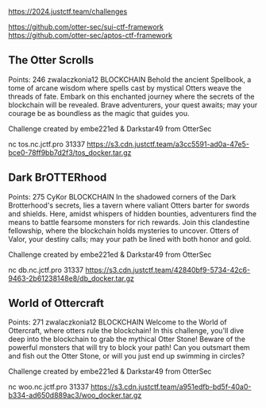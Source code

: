 


https://2024.justctf.team/challenges  

https://github.com/otter-sec/sui-ctf-framework    
https://github.com/otter-sec/aptos-ctf-framework    



## The Otter Scrolls
Points: 246
zwalaczkonia12
BLOCKCHAIN
Behold the ancient Spellbook, a tome of arcane wisdom where spells cast by mystical Otters weave the threads of fate. Embark on this enchanted journey where the secrets of the blockchain will be revealed. Brave adventurers, your quest awaits; may your courage be as boundless as the magic that guides you.

Challenge created by embe221ed & Darkstar49 from OtterSec

nc tos.nc.jctf.pro 31337
https://s3.cdn.justctf.team/a3cc5591-ad0a-47e5-bce0-78ff9bb7d2f3/tos_docker.tar.gz

## Dark BrOTTERhood
Points: 275
CyKor
BLOCKCHAIN
In the shadowed corners of the Dark Brotterhood's secrets, lies a tavern where valiant Otters barter for swords and shields. Here, amidst whispers of hidden bounties, adventurers find the means to battle fearsome monsters for rich rewards. Join this clandestine fellowship, where the blockchain holds mysteries to uncover. Otters of Valor, your destiny calls; may your path be lined with both honor and gold.

Challenge created by embe221ed & Darkstar49 from OtterSec

nc db.nc.jctf.pro 31337
https://s3.cdn.justctf.team/42840bf9-5734-42c6-9463-2b61238148e8/db_docker.tar.gz



## World of Ottercraft
Points: 271
zwalaczkonia12
BLOCKCHAIN
Welcome to the World of Ottercraft, where otters rule the blockchain! In this challenge, you'll dive deep into the blockchain to grab the mythical Otter Stone! Beware of the powerful monsters that will try to block your path! Can you outsmart them and fish out the Otter Stone, or will you just end up swimming in circles?

Challenge created by embe221ed & Darkstar49 from OtterSec

nc woo.nc.jctf.pro 31337
https://s3.cdn.justctf.team/a951edfb-bd5f-40a0-b334-ad650d889ac3/woo_docker.tar.gz




